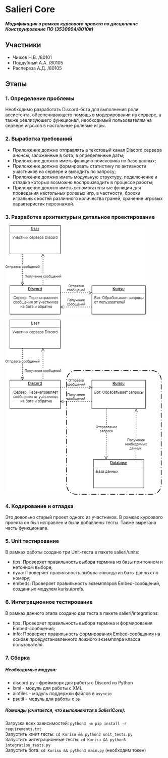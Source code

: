 # Salieri Core
##### Модификация в рамках курсового проекта по дисциплине Конструирование ПО (3530904/8010#)

## Участники
- Чижов Н.В. /80101
- Поддубный А.А. /80105
- Распереза А.Д. /80105

## Этапы
### 1. Определение проблемы
Необходимо разработать Discord-бота для выполнения роли ассистента, обеспечивающего помощь в модерировании на сервере, а также реализующего функционал, необходимый пользователям на сервере игроков в настольные ролевые игры.

### 2. Выработка требований
- Приложение должно отправлять в текстовый канал Discord сервера анонсы, заложенные в бота, в определенные даты;
- Приложение должно иметь функцию поисковика по базе данных;
- Приложение должно формировать статистику по активности участников на сервере и выводить по запросу;
- Приложение должно иметь модульную структуру, подключение и отладка которых возможно воспроизводить в процессе работы;
- Приложение должно иметь вспомогательные функции для проведения настольных ролевых игр, в частности, броски игральных костей различного количества граней, хранение игровых характеристик персонажей.

### 3. Разработка архитектуры и детальное проектирование
![System Context Diagram](images/System_Context.png)

![Container Diagram](images/Container.png)

### 4. Кодирование и отладка
Это довольно старый проект одного из участников. В рамках курсового проекта он был исправлен и были добавлены тесты. Также вырезана часть функционала.

### 5. Unit тестирование
В рамках работы создано три Unit-теста в пакете salieri/units:
- tips:
    Проверяет правильность выбора термина из базы при точном и неточном выборе;
- nyaa:
    Проверяет правильность выбора эпизода из базы данных по номеру;
- embeds:
    Проверяет правильность экземпляров Embed-сообщений, созданных модулем kurisu/prefs.

### 6. Интеграционное тестирование
В рамках данного этапа создано два теста в пакете salieri/integrations:
- tips:
    Проверяет правильность выбора термина и формирования Embed-сообщения;
- info:
    Проверяет правильность формирования Embed-сообщения на основе проедустановленного ложного экземпляра класса пользователя.

### 7. Сборка
##### Необходимые модули:
- discord.py - фреймворк для работы с Discord из Python
- lxml - модуль для работы с XML
- aiofiles - модуль поддержки файлов в `asyncio`
- psutil - модуль для работы с `ps`

##### Команды (считается, что выполняются в SalieriCore):
Загрузка всех зависимостей: `python3 -m pip install -r requirements.txt`<br>
Запустить юнит тесты: `cd Kurisu && python3 unit_tests.py`<br>
Запустить интеграционные тесты: `cd Kurisu && python3 integration_tests.py`<br>
Запустить бота: `cd Kurisu && python3 main.py` (необходим токен)